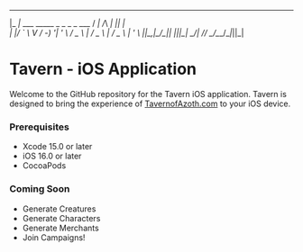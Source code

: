   _____                             __     _           _   _    
 |_   _|_ ___ _____ _ _ _ _    ___ / _|   /_\   ______| |_| |_  
   | |/ _` \ V / -_) '_| ' \  / _ \  _|  / _ \ |_ / _ \  _| ' \ 
   |_|\__,_|\_/\___|_| |_||_| \___/_|   /_/ \_\/__\___/\__|_||_|                                                                                                             

# Tavern - iOS Application

Welcome to the GitHub repository for the Tavern iOS application. Tavern is designed to bring the experience of [TavernofAzoth.com](http://TavernofAzoth.com) to your iOS device.


### Prerequisites

- Xcode 15.0 or later
- iOS 16.0 or later
- CocoaPods

### Coming Soon

- Generate Creatures
- Generate Characters
- Generate Merchants
- Join Campaigns!
